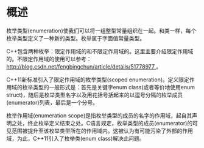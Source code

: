 # 概述

枚举类型(enumeration)使我们可以将一组整型常量组织在一起。和类一样，每个枚举类型定义了一种新的类型。枚举属于字面值常量类型。

C++包含两种枚举：限定作用域的和不限定作用域的。这里主要介绍限定作用域的。不限定作用域的使用可以参考： [http://blog.csdn.net/fengbingchun/article/details/51778977 ](http://blog.csdn.net/fengbingchun/article/details/51778977) 。

 C++11新标准引入了限定作用域的枚举类型(scoped enumeration)。定义限定作用域的枚举类型的一般形式是：首先是关键字enum class(或者等价地使用enum struct)，随后是枚举类型名字以及用花括号括起来的以逗号分隔的枚举成员(enumerator)列表，最后是一个分号。

枚举作用域(enumeration scope)是指枚举类型的成员的名字的作用域，起自其声明之处，终止枚举定义结束之处。C语言规定，枚举类型的成员(enumerator)的可见范围被提升至该枚举类型所在的作用域内。这被认为有可能污染了外部的作用域，为此，C++11引入了枚举类(enum class)解决此问题。


